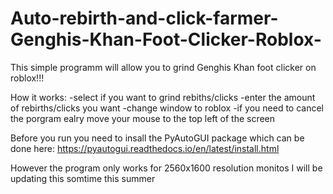 # Auto-rebirth-and-click-farmer-Genghis-Khan-Foot-Clicker-Roblox-

This simple programm will allow you to grind Genghis Khan foot clicker on roblox!!!

How it works:
-select if you want to grind rebiths/clicks 
-enter the amount of rebirths/clicks you want
-change window to roblox
-if you need to cancel the porgram ealry move your mouse to the top left of the screen 

Before you run you need to insall the PyAutoGUI package which can be done here:
https://pyautogui.readthedocs.io/en/latest/install.html

However the program only works for 2560x1600 resolution monitos
I will be updating this somtime this summer 

